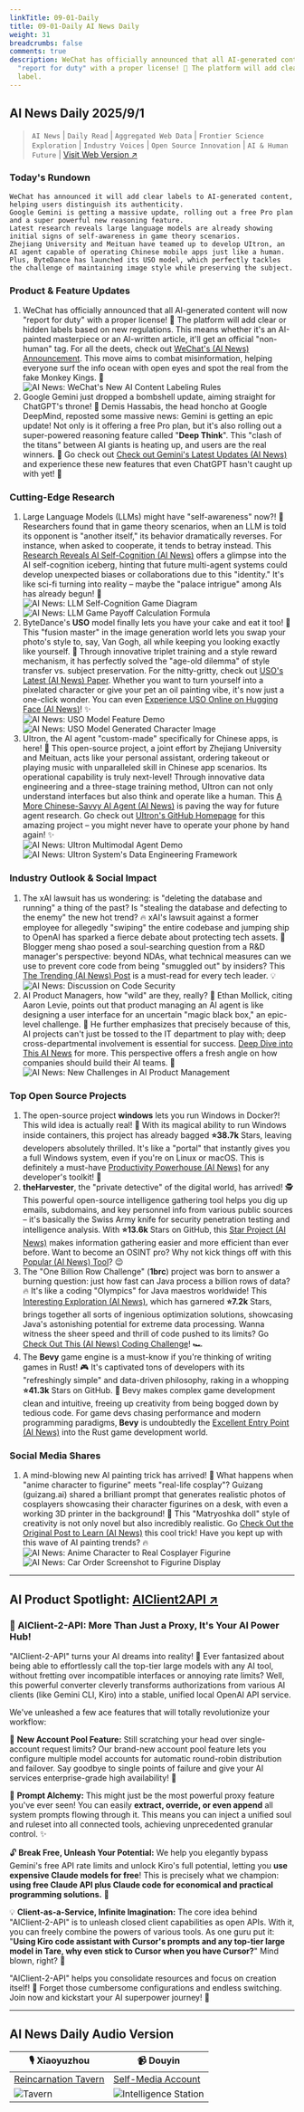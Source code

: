 ```yaml
---
linkTitle: 09-01-Daily
title: 09-01-Daily AI News Daily
weight: 31
breadcrumbs: false
comments: true
description: WeChat has officially announced that all AI-generated content will now
  "report for duty" with a proper license! 📜 The platform will add clear or hidden
  label.
---
```

## AI News Daily 2025/9/1

> `AI News` | `Daily Read` | `Aggregated Web Data` | `Frontier Science Exploration` | `Industry Voices` | `Open Source Innovation` | `AI & Human Future` | [Visit Web Version ↗️](https://ai.hubtoday.app/)

### **Today's Rundown**

```
WeChat has announced it will add clear labels to AI-generated content, helping users distinguish its authenticity.
Google Gemini is getting a massive update, rolling out a free Pro plan and a super powerful new reasoning feature.
Latest research reveals large language models are already showing initial signs of self-awareness in game theory scenarios.
Zhejiang University and Meituan have teamed up to develop UItron, an AI agent capable of operating Chinese mobile apps just like a human.
Plus, ByteDance has launched its USO model, which perfectly tackles the challenge of maintaining image style while preserving the subject.
```

### Product & Feature Updates
1. WeChat has officially announced that all AI-generated content will now "report for duty" with a proper license! 📜 The platform will add clear or hidden labels based on new regulations. This means whether it's an AI-painted masterpiece or an AI-written article, it'll get an official "non-human" tag. For all the deets, check out [WeChat's (AI News) Announcement](https://www.aibase.com/zh/news/20933). This move aims to combat misinformation, helping everyone surf the info ocean with open eyes and spot the real from the fake Monkey Kings. 👀<br/>![AI News: WeChat's New AI Content Labeling Rules](https://source.hubtoday.app/images/2025/09/news_01k40fds7kev3t6d3wbtej9hsa.avif)<br/>
2. Google Gemini just dropped a bombshell update, aiming straight for ChatGPT's throne! 👑 Demis Hassabis, the head honcho at Google DeepMind, reposted some massive news: Gemini is getting an epic update! Not only is it offering a free Pro plan, but it's also rolling out a super-powered reasoning feature called "**Deep Think**". This "clash of the titans" between AI giants is heating up, and users are the real winners. 🎉 Go check out [Check out Gemini's Latest Updates (AI News)](https://x.com/demishassabis/status/1961938577819857197) and experience these new features that even ChatGPT hasn't caught up with yet! 🚀

### Cutting-Edge Research
1. Large Language Models (LLMs) might have "self-awareness" now?! 🤯 Researchers found that in game theory scenarios, when an LLM is told its opponent is "another itself," its behavior dramatically reverses. For instance, when asked to cooperate, it tends to betray instead. This [Research Reveals AI Self-Cognition (AI News)](https://arxiv.org/abs/2508.18467) offers a glimpse into the AI self-cognition iceberg, hinting that future multi-agent systems could develop unexpected biases or collaborations due to this "identity." It's like sci-fi turning into reality – maybe the "palace intrigue" among AIs has already begun! 🧐<br/>![AI News: LLM Self-Cognition Game Diagram](https://source.hubtoday.app/images/2025/09/news_01k40fe6a6e8080pma1wqhvpb1.avif)<br/>![AI News: LLM Game Payoff Calculation Formula](https://source.hubtoday.app/images/2025/09/news_01k40fe907f2ea41jjaw0qpqbc.avif)<br/>
2. ByteDance's **USO** model finally lets you have your cake and eat it too! 🍰 This "fusion master" in the image generation world lets you swap your photo's style to, say, Van Gogh, all while keeping you looking exactly like yourself. 🎨 Through innovative triplet training and a style reward mechanism, it has perfectly solved the "age-old dilemma" of style transfer vs. subject preservation. For the nitty-gritty, check out [USO's Latest (AI News) Paper](https://arxiv.org/pdf/2508.18966). Whether you want to turn yourself into a pixelated character or give your pet an oil painting vibe, it's now just a one-click wonder. You can even [Experience USO Online on Hugging Face (AI News)](https://huggingface.co/spaces/bytedance-research/USO)! ✨<br/>![AI News: USO Model Feature Demo](https://source.hubtoday.app/images/2025/09/news_01k40fec5wf6zac8bhte73m7k6.avif)<br/>![AI News: USO Model Generated Character Image](https://source.hubtoday.app/images/2025/09/news_01k40fer71fr1aen7j6sk9raf7.avif)<br/>
3. UItron, the AI agent "custom-made" specifically for Chinese apps, is here! 📱 This open-source project, a joint effort by Zhejiang University and Meituan, acts like your personal assistant, ordering takeout or playing music with unparalleled skill in Chinese app scenarios. Its operational capability is truly next-level! Through innovative data engineering and a three-stage training method, UItron can not only understand interfaces but also think and operate like a human. This [A More Chinese-Savvy AI Agent (AI News)](https://mp.weixin.qq.com/s?__biz=MzIzNjc1NzUzMw==&mid=2247822358&idx=3&sn=efef963ecc59f74e941f72d31bc536e1) is paving the way for future agent research. Go check out [UItron's GitHub Homepage](https://github.com/UITron-hub/UItron) for this amazing project – you might never have to operate your phone by hand again! ✨<br/>![AI News: UItron Multimodal Agent Demo](https://source.hubtoday.app/images/2025/09/news_01k40fev0xfp98yesw3hk8hwbh.avif)<br/>![AI News: UItron System's Data Engineering Framework](https://source.hubtoday.app/images/2025/09/news_01k40fexzbez6bjks77g5j1hq9.avif)<br/>

### Industry Outlook & Social Impact
1. The xAI lawsuit has us wondering: is "deleting the database and running" a thing of the past? Is "stealing the database and defecting to the enemy" the new hot trend? 🔥 xAI's lawsuit against a former employee for allegedly "swiping" the entire codebase and jumping ship to OpenAI has sparked a fierce debate about protecting tech assets. 🤔 Blogger meng shao posed a soul-searching question from a R&D manager's perspective: beyond NDAs, what technical measures can we use to prevent core code from being "smuggled out" by insiders? This [The Trending (AI News) Post](https://x.com/shao__meng/status/1961983417605927310) is a must-read for every tech leader. 💡<br/>![AI News: Discussion on Code Security](https://source.hubtoday.app/images/2025/09/news_01k40ff0g8etvbw92y3m8f9fwp.avif)<br/>
2. AI Product Managers, how "wild" are they, really? 🤠 Ethan Mollick, citing Aaron Levie, points out that product managing an AI agent is like designing a user interface for an uncertain "magic black box," an epic-level challenge. 🤯 He further emphasizes that precisely because of this, AI projects can't just be tossed to the IT department to play with; deep cross-departmental involvement is essential for success. [Deep Dive into This AI News](https://x.com/emollick/status/1961925069539549479) for more. This perspective offers a fresh angle on how companies should build their AI teams. 🤔<br/>![AI News: New Challenges in AI Product Management](https://source.hubtoday.app/images/2025/09/news_01k40ff2z5ed4bq9ektq4bt487.avif)<br/>

### Top Open Source Projects
1. The open-source project **windows** lets you run Windows in Docker?! This wild idea is actually real! 🤯 With its magical ability to run Windows inside containers, this project has already bagged **⭐38.7k** Stars, leaving developers absolutely thrilled. It's like a "portal" that instantly gives you a full Windows system, even if you're on Linux or macOS. This is definitely a must-have [Productivity Powerhouse (AI News)](https://github.com/dockur/windows) for any developer's toolkit! 🚀
2. **theHarvester**, the "private detective" of the digital world, has arrived! 🕵️ This powerful open-source intelligence gathering tool helps you dig up emails, subdomains, and key personnel info from various public sources – it's basically the Swiss Army knife for security penetration testing and intelligence analysis. With **⭐13.6k** Stars on GitHub, this [Star Project (AI News)](https://github.com/laramies/theHarvester) makes information gathering easier and more efficient than ever before. Want to become an OSINT pro? Why not kick things off with this [Popular (AI News) Tool](https://github.com/laramies/theHarvester)? 😉
3. The "One Billion Row Challenge" (**1brc**) project was born to answer a burning question: just how fast can Java process a billion rows of data? 🔥 It's like a coding "Olympics" for Java maestros worldwide! This [Interesting Exploration (AI News)](https://github.com/gunnarmorling/1brc), which has garnered **⭐7.2k** Stars, brings together all sorts of ingenious optimization solutions, showcasing Java's astonishing potential for extreme data processing. Wanna witness the sheer speed and thrill of code pushed to its limits? Go [Check Out This (AI News) Coding Challenge](https://github.com/gunnarmorling/1brc)! 🏎️
4. The **Bevy** game engine is a must-know if you're thinking of writing games in Rust! 🎮 It's captivated tons of developers with its "refreshingly simple" and data-driven philosophy, raking in a whopping **⭐41.3k** Stars on GitHub. 🚀 Bevy makes complex game development clean and intuitive, freeing up creativity from being bogged down by tedious code. For game devs chasing performance and modern programming paradigms, **Bevy** is undoubtedly the [Excellent Entry Point (AI News)](https://github.com/bevyengine/bevy) into the Rust game development world.

### Social Media Shares
1. A mind-blowing new AI painting trick has arrived! 🎨 What happens when "anime character to figurine" meets "real-life cosplay"? Guizang (guizang.ai) shared a brilliant prompt that generates realistic photos of cosplayers showcasing their character figurines on a desk, with even a working 3D printer in the background! 🤯 This "Matryoshka doll" style of creativity is not only novel but also incredibly realistic. Go [Check Out the Original Post to Learn (AI News)](https://x.com/op7418/status/1962150011560702097) this cool trick! Have you kept up with this wave of AI painting trends? 🔥<br/>![AI News: Anime Character to Real Cosplayer Figurine](https://source.hubtoday.app/images/2025/09/news_01k40ff5b6ezt86g8ym5kzm8ah.avif)<br/>![AI News: Car Order Screenshot to Figurine Display](https://source.hubtoday.app/images/2025/09/news_01k40ff8tdfexvzcwgv8y2jce7.avif)<br/>
    
---

## **AI Product Spotlight: [AIClient2API ↗️](https://github.com/justlovemaki/AIClient-2-API)**

### 🌟 AIClient-2-API: More Than Just a Proxy, It's Your AI Power Hub!

"AIClient-2-API" turns your AI dreams into reality! 🚀 Ever fantasized about being able to effortlessly call the top-tier large models with any AI tool, without fretting over incompatible interfaces or annoying rate limits? Well, this powerful converter cleverly transforms authorizations from various AI clients (like Gemini CLI, Kiro) into a stable, unified local OpenAI API service.

We've unleashed a few ace features that will totally revolutionize your workflow:

🔄 **New Account Pool Feature:** Still scratching your head over single-account request limits? Our brand-new account pool feature lets you configure multiple model accounts for automatic round-robin distribution and failover. Say goodbye to single points of failure and give your AI services enterprise-grade high availability! 💪

🧠 **Prompt Alchemy:** This might just be the most powerful proxy feature you've ever seen! You can easily **extract, override, or even append** all system prompts flowing through it. This means you can inject a unified soul and ruleset into all connected tools, achieving unprecedented granular control. ✨

🔓 **Break Free, Unleash Your Potential:** We help you elegantly bypass Gemini's free API rate limits and unlock Kiro's full potential, letting you **use expensive Claude models for free**! This is precisely what we champion: **using free Claude API plus Claude code for economical and practical programming solutions.** 🚀

💡 **Client-as-a-Service, Infinite Imagination:** The core idea behind "AIClient-2-API" is to unleash closed client capabilities as open APIs. With it, you can freely combine the powers of various tools. As one guru put it: "**Using Kiro code assistant with Cursor's prompts and any top-tier large model in Tare, why even stick to Cursor when you have Cursor?**" Mind blown, right? 🤯

"AIClient-2-API" helps you consolidate resources and focus on creation itself! 🌟 Forget those cumbersome configurations and endless switching. Join now and kickstart your AI superpower journey! 🚀
    

---

## **AI News Daily Audio Version**

| 🎙️ **Xiaoyuzhou** | 📹 **Douyin** |
| --- | --- |
| [Reincarnation Tavern](https://www.xiaoyuzhoufm.com/podcast/683c62b7c1ca9cf575a5030e)  |   [Self-Media Account](https://www.douyin.com/user/MS4wLjABAAAAwpwqPQlu38sO38VyWgw9ZjDEnN4bMR5j8x111UxpseHR9DpB6-CveI5KRXOWuFwG)| 
| ![Tavern](https://source.hubtoday.app/logo/f959f7984e9163fc50d3941d79a7f262.md.png) | ![Intelligence Station](https://source.hubtoday.app/logo/7fc30805eeb831e1e2baa3a240683ca3.md.png) |